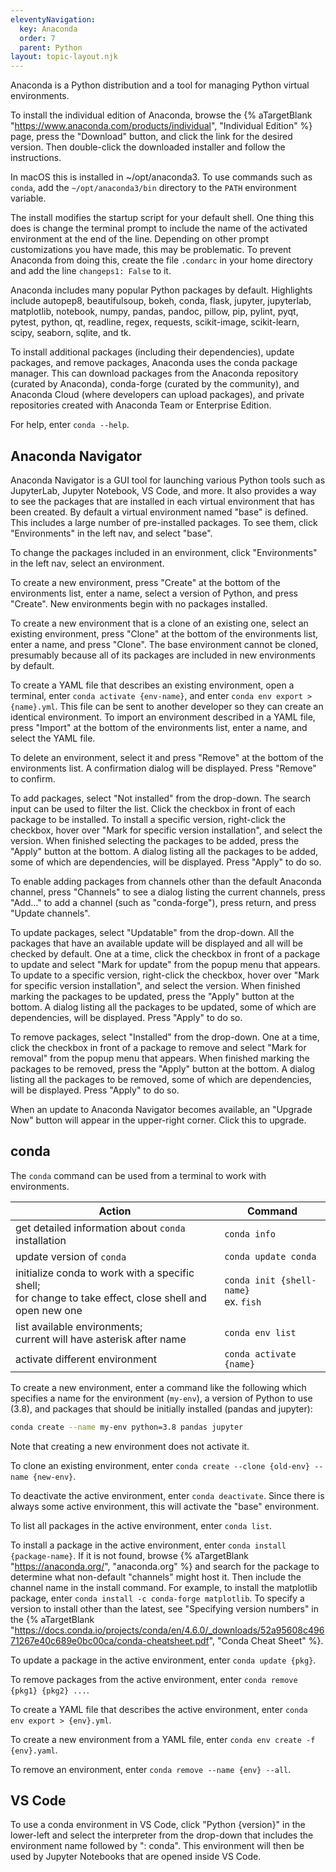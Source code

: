 ```yaml
---
eleventyNavigation:
  key: Anaconda
  order: 7
  parent: Python
layout: topic-layout.njk
---
```


Anaconda is a Python distribution and
a tool for managing Python virtual environments.

To install the individual edition of Anaconda, browse the {% aTargetBlank
"https://www.anaconda.com/products/individual", "Individual Edition" %} page,
press the "Download" button, and click the link for the desired version.
Then double-click the downloaded installer and follow the instructions.

In macOS this is installed in ~/opt/anaconda3.
To use commands such as `conda`, add the `~/opt/anaconda3/bin` directory
to the `PATH` environment variable.

The install modifies the startup script for your default shell.
One thing this does is change the terminal prompt to include
the name of the activated environment at the end of the line.
Depending on other prompt customizations you have made, this may be problematic.
To prevent Anaconda from doing this, create the file `.condarc`
in your home directory and add the line `changeps1: False` to it.

Anaconda includes many popular Python packages by default.
Highlights include autopep8, beautifulsoup, bokeh, conda, flask,
jupyter, jupyterlab, matplotlib, notebook, numpy, pandas, pandoc, pillow, pip,
pylint, pyqt, pytest, python, qt, readline, regex, requests,
scikit-image, scikit-learn, scipy, seaborn, sqlite, and tk.

To install additional packages (including their dependencies),
update packages, and remove packages,
Anaconda uses the conda package manager.
This can download packages from
the Anaconda repository (curated by Anaconda),
conda-forge (curated by the community),
and Anaconda Cloud (where developers can upload packages),
and private repositories created with Anaconda Team or Enterprise Edition.

For help, enter `conda --help`.

## Anaconda Navigator

Anaconda Navigator is a GUI tool for launching various Python tools
such as JupyterLab, Jupyter Notebook, VS Code, and more.
It also provides a way to see the packages that are installed in each
virtual environment that has been created.
By default a virtual environment named "base" is defined.
This includes a large number of pre-installed packages.
To see them, click "Environments" in the left nav, and select "base".

To change the packages included in an environment,
click "Environments" in the left nav, select an environment.

To create a new environment,
press "Create" at the bottom of the environments list,
enter a name, select a version of Python, and press "Create".
New environments begin with no packages installed.

To create a new environment that is a clone of an existing one,
select an existing environment,
press "Clone" at the bottom of the environments list,
enter a name, and press "Clone".
The base environment cannot be cloned,
presumably because all of its packages
are included in new environments by default.

To create a YAML file that describes an existing environment,
open a terminal, enter `conda activate {env-name}`,
and enter `conda env export > {name}.yml`.
This file can be sent to another developer
so they can create an identical environment.
To import an environment described in a YAML file,
press "Import" at the bottom of the environments list,
enter a name, and select the YAML file.

To delete an environment, select it and
press "Remove" at the bottom of the environments list.
A confirmation dialog will be displayed.
Press "Remove" to confirm.

To add packages, select "Not installed" from the drop-down.
The search input can be used to filter the list.
Click the checkbox in front of each package to be installed.
To install a specific version, right-click the checkbox,
hover over "Mark for specific version installation",
and select the version.
When finished selecting the packages to be added,
press the "Apply" button at the bottom.
A dialog listing all the packages to be added,
some of which are dependencies, will be displayed.
Press "Apply" to do so.

To enable adding packages from channels other than the default Anaconda channel,
press "Channels" to see a dialog listing the current channels,
press "Add..." to add a channel (such as "conda-forge"),
press return, and press "Update channels".

To update packages, select "Updatable" from the drop-down.
All the packages that have an available update will be displayed
and all will be checked by default.
One at a time, click the checkbox in front of a package to update
and select "Mark for update" from the popup menu that appears.
To update to a specific version, right-click the checkbox,
hover over "Mark for specific version installation",
and select the version.
When finished marking the packages to be updated,
press the "Apply" button at the bottom.
A dialog listing all the packages to be updated,
some of which are dependencies, will be displayed.
Press "Apply" to do so.

To remove packages, select "Installed" from the drop-down.
One at a time, click the checkbox in front of a package to remove
and select "Mark for removal" from the popup menu that appears.
When finished marking the packages to be removed,
press the "Apply" button at the bottom.
A dialog listing all the packages to be removed,
some of which are dependencies, will be displayed.
Press "Apply" to do so.

When an update to Anaconda Navigator becomes available,
an "Upgrade Now" button will appear in the upper-right corner.
Click this to upgrade.

## conda

The `conda` command can be used from a terminal to work with environments.

| Action                                                                                                     | Command                                 |
| ---------------------------------------------------------------------------------------------------------- | --------------------------------------- |
| get detailed information about `conda` installation                                                        | `conda info`                            |
| update version of `conda`                                                                                  | `conda update conda`                    |
| initialize conda to work with a specific shell;<br>for change to take effect, close shell and open new one | `conda init {shell-name}`<br>ex. `fish` |
| list available environments;<br>current will have asterisk after name                                      | `conda env list`                        |
| activate different environment                                                                             | `conda activate {name}`                 |

To create a new environment, enter a command like the following
which specifies a name for the environment (`my-env`),
a version of Python to use (3.8), and
packages that should be initially installed (pandas and jupyter):

```bash
conda create --name my-env python=3.8 pandas jupyter
```

Note that creating a new environment does not activate it.

To clone an existing environment,
enter `conda create --clone {old-env} --name {new-env}`.

To deactivate the active environment, enter `conda deactivate`.
Since there is always some active environment,
this will activate the "base" environment.

To list all packages in the active environment,
enter `conda list`.

To install a package in the active environment,
enter `conda install {package-name}`.
If it is not found, browse
{% aTargetBlank "https://anaconda.org/", "anaconda.org" %}
and search for the package to determine
what non-default "channels" might host it.
Then include the channel name in the install command.
For example, to install the matplotlib package,
enter `conda install -c conda-forge matplotlib`.
To specify a version to install other than the latest,
see "Specifying version numbers" in the {% aTargetBlank
"https://docs.conda.io/projects/conda/en/4.6.0/_downloads/52a95608c49671267e40c689e0bc00ca/conda-cheatsheet.pdf",
"Conda Cheat Sheet" %}.

To update a package in the active environment,
enter `conda update {pkg}`.

To remove packages from the active environment,
enter `conda remove {pkg1} {pkg2} ...`.

To create a YAML file that describes the active environment,
enter `conda env export > {env}.yml`.

To create a new environment from a YAML file,
enter `conda env create -f {env}.yaml`.

To remove an environment,
enter `conda remove --name {env} --all`.

## VS Code

To use a conda environment in VS Code,
click "Python {version}" in the lower-left
and select the interpreter from the drop-down
that includes the environment name followed by ": conda".
This environment will then be used by Jupyter Notebooks
that are opened inside VS Code.
